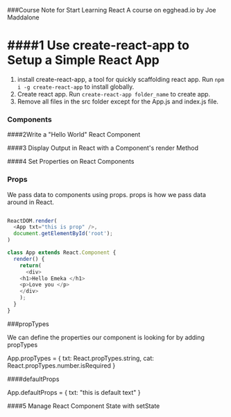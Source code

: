 ###Course Note for Start Learning React
A course on egghead.io by Joe Maddalone

####1 Use create-react-app to Setup a Simple React App
=========
1. install create-react-app, a tool for quickly scaffolding react app.
  Run `npm i -g create-react-app` to install globally.
2. Create react app. Run `create-react-app folder_name` to create app.
3. Remove all files in the src folder except for the App.js and index.js file.

### Components
####2Write a "Hello World" React Component

####3 Display Output in React with a Component's render Method


####4 Set Properties on React Components
### Props
We pass data to components using props. props is how we pass data
around in React.

```javascript

ReactDOM.render(
  <App txt="this is prop" />,
  document.getElementById('root');
)
```

```javascript
class App extends React.Component {
  render() {
    return(
      <div>
    <h1>Hello Emeka </h1>
    <p>Love you </p>
    </div>
    );
  }
}
```
###propTypes

We can define the properties our component is looking for by adding
propTypes

App.propTypes = {
  txt: React.propTypes.string,
  cat: React.propTypes.number.isRequired
}

####defaultProps

App.defaultProps = {
  txt: "this is default text"
}


####5 Manage React Component State with setState